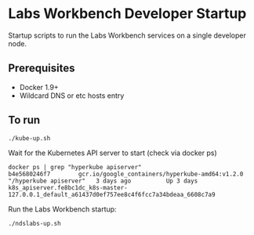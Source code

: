 # Labs Workbench Developer Startup

Startup scripts to run the Labs Workbench services on a single developer node.

## Prerequisites
* Docker 1.9+
* Wildcard DNS or etc hosts entry

## To run
```
./kube-up.sh
```

Wait for the Kubernetes API server to start (check via docker ps)

```
docker ps | grep "hyperkube apiserver"
b4e5680246f7        gcr.io/google_containers/hyperkube-amd64:v1.2.0           "/hyperkube apiserver"   3 days ago          Up 3 days                                    k8s_apiserver.fe8bc1dc_k8s-master-127.0.0.1_default_a61437d0ef757ee8c4f6fcc7a34bdeaa_6608c7a9
```

Run the Labs Workbench startup:

```
./ndslabs-up.sh
```

